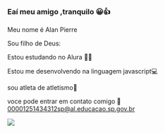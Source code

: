 ### Eaí meu amigo ,tranquilo  😀👍

Meu nome é Alan Pierre

Sou filho de Deus:

Estou estudando no Alura 👨‍🎓

Estou me desenvolvendo na linguagem javascript💻

sou atleta de atletismo🏃

voce pode entrar em contato comigo 📧 00001251434312sp@al.educacao.sp.gov.br














![](![image](https://github.com/Alanpierr/Alanpierr/assets/170682698/4352334f-1ab7-4ddb-9e30-39a4576103cd))



